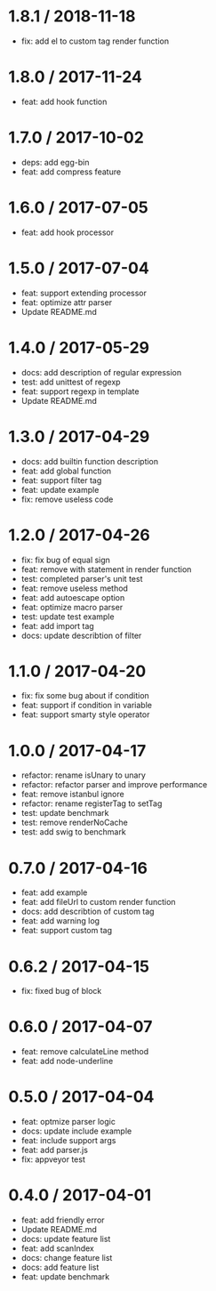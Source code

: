 
1.8.1 / 2018-11-18
==================

  * fix: add el to custom tag render function

1.8.0 / 2017-11-24
==================

  * feat: add hook function

1.7.0 / 2017-10-02
==================

  * deps: add egg-bin
  * feat: add compress feature

1.6.0 / 2017-07-05
==================

  * feat: add hook processor

1.5.0 / 2017-07-04
==================

  * feat: support extending processor
  * feat: optimize attr parser
  * Update README.md

1.4.0 / 2017-05-29
==================

  * docs: add description of regular expression
  * test: add unittest of regexp
  * feat: support regexp in template
  * Update README.md

1.3.0 / 2017-04-29
==================

  * docs: add builtin function description
  * feat: add global function
  * feat: support filter tag
  * feat: update example
  * fix: remove useless code

1.2.0 / 2017-04-26
==================

  * fix: fix bug of equal sign
  * feat: remove with statement in render function
  * test: completed parser's unit test
  * feat: remove useless method
  * feat: add autoescape option
  * feat: optimize macro parser
  * test: update test example
  * feat: add import tag
  * docs: update describtion of filter

1.1.0 / 2017-04-20
==================

  * fix: fix some bug about if condition
  * feat: support if condition in variable
  * feat: support smarty style operator

1.0.0 / 2017-04-17
==================

  * refactor: rename isUnary to unary
  * refactor: refactor parser and improve performance
  * feat: remove istanbul ignore
  * refactor: rename registerTag to setTag
  * test: update benchmark
  * test: remove renderNoCache
  * test: add swig to benchmark

0.7.0 / 2017-04-16
==================

  * feat: add example
  * feat: add fileUrl to custom render function
  * docs: add describtion of custom tag
  * feat: add warning log
  * feat: support custom tag

0.6.2 / 2017-04-15
==================

  * fix: fixed bug of block

0.6.0 / 2017-04-07
==================

  * feat: remove calculateLine method
  * feat: add node-underline

0.5.0 / 2017-04-04
==================

  * feat: optmize parser logic
  * docs: update include example
  * feat: include support args
  * feat: add parser.js
  * fix: appveyor test

0.4.0 / 2017-04-01
==================

  * feat: add friendly error
  * Update README.md
  * docs: update feature list
  * feat: add scanIndex
  * docs: change feature list
  * docs: add feature list
  * feat: update benchmark

